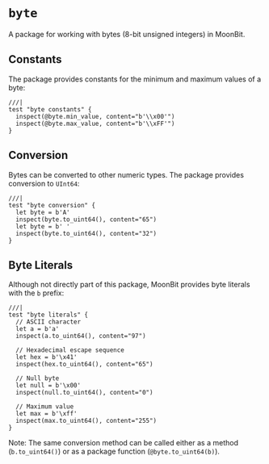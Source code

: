 # `byte`

A package for working with bytes (8-bit unsigned integers) in MoonBit.

## Constants

The package provides constants for the minimum and maximum values of a byte:

```moonbit
///|
test "byte constants" {
  inspect(@byte.min_value, content="b'\\x00'")
  inspect(@byte.max_value, content="b'\\xFF'")
}
```

## Conversion

Bytes can be converted to other numeric types. The package provides conversion to `UInt64`:

```moonbit
///|
test "byte conversion" {
  let byte = b'A'
  inspect(byte.to_uint64(), content="65")
  let byte = b' '
  inspect(byte.to_uint64(), content="32")
}
```

## Byte Literals

Although not directly part of this package, MoonBit provides byte literals with the `b` prefix:

```moonbit
///|
test "byte literals" {
  // ASCII character
  let a = b'a'
  inspect(a.to_uint64(), content="97")

  // Hexadecimal escape sequence
  let hex = b'\x41'
  inspect(hex.to_uint64(), content="65")

  // Null byte
  let null = b'\x00'
  inspect(null.to_uint64(), content="0")

  // Maximum value
  let max = b'\xff'
  inspect(max.to_uint64(), content="255")
}
```

Note: The same conversion method can be called either as a method (`b.to_uint64()`) or as a package function (`@byte.to_uint64(b)`).

